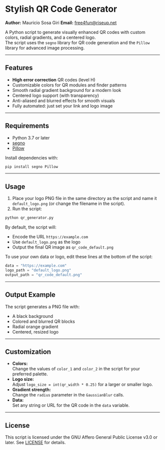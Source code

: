# Stylish QR Code Generator

**Author:** Mauricio Sosa Giri
**Email:** free4fun@riseup.net

A Python script to generate visually enhanced QR codes with custom colors, radial gradients, and a centered logo.  
The script uses the `segno` library for QR code generation and the `Pillow` library for advanced image processing.

---

## Features

- **High error correction** QR codes (level H)
- Customizable colors for QR modules and finder patterns
- Smooth radial gradient background for a modern look
- Centered logo support (with transparency)
- Anti-aliased and blurred effects for smooth visuals
- Fully automated: just set your link and logo image

---

## Requirements

- Python 3.7 or later
- [segno](https://pypi.org/project/segno/)
- [Pillow](https://pypi.org/project/Pillow/)

Install dependencies with:

```bash
pip install segno Pillow
```

---

## Usage

1. Place your logo PNG file in the same directory as the script and name it `default_logo.png` (or change the filename in the script).
2. Run the script:

```bash
python qr_generator.py
```

By default, the script will:

- Encode the URL `https://example.com`
- Use `default_logo.png` as the logo
- Output the final QR image as `qr_code_default.png`

To use your own data or logo, edit these lines at the bottom of the script:

```python
data = "https://example.com"
logo_path = "default_logo.png"
output_path = "qr_code_default.png"
```

---

## Output Example

The script generates a PNG file with:

- A black background
- Colored and blurred QR blocks
- Radial orange gradient
- Centered, resized logo

---

## Customization

- **Colors:**  
  Change the values of `color_1` and `color_2` in the script for your preferred palette.
- **Logo size:**  
  Adjust `logo_size = int(qr_width * 0.25)` for a larger or smaller logo.
- **Gradient strength:**  
  Change the `radius` parameter in the `GaussianBlur` calls.
- **Data:**  
  Set any string or URL for the QR code in the `data` variable.

---

## License

This script is licensed under the GNU Affero  General Public License v3.0 or later.
See [LICENSE](LICENSE) for details.
